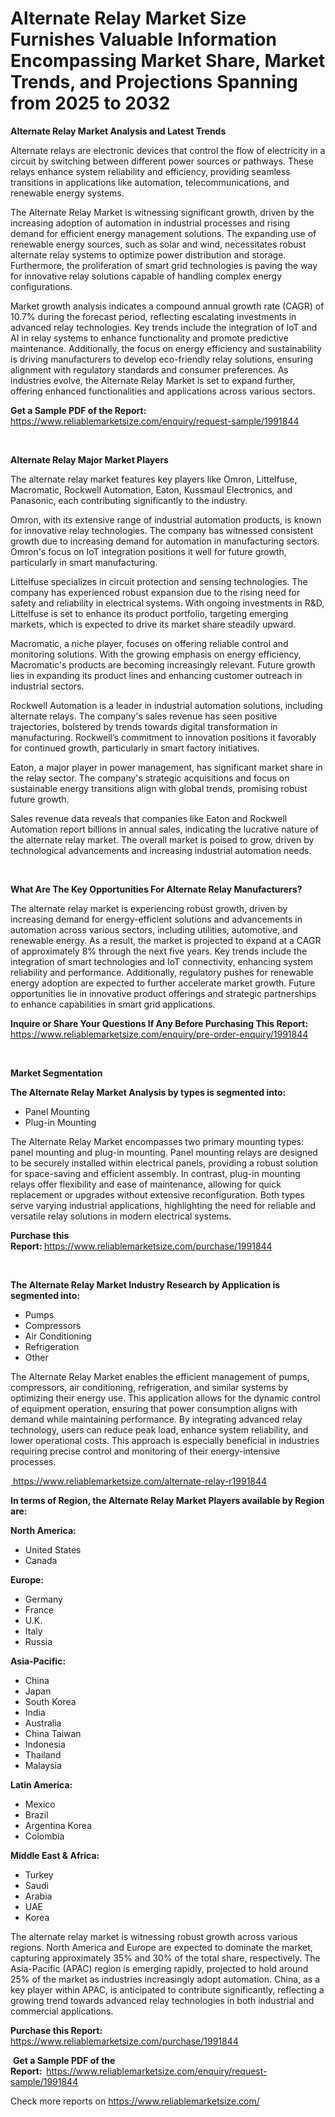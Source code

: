 <p><h1>Alternate Relay Market Size Furnishes Valuable Information Encompassing Market Share, Market Trends, and Projections Spanning from 2025 to 2032</h1></p><p><strong>Alternate Relay Market Analysis and Latest Trends</strong></p>
<p><p>Alternate relays are electronic devices that control the flow of electricity in a circuit by switching between different power sources or pathways. These relays enhance system reliability and efficiency, providing seamless transitions in applications like automation, telecommunications, and renewable energy systems. </p><p>The Alternate Relay Market is witnessing significant growth, driven by the increasing adoption of automation in industrial processes and rising demand for efficient energy management solutions. The expanding use of renewable energy sources, such as solar and wind, necessitates robust alternate relay systems to optimize power distribution and storage. Furthermore, the proliferation of smart grid technologies is paving the way for innovative relay solutions capable of handling complex energy configurations.</p><p>Market growth analysis indicates a compound annual growth rate (CAGR) of 10.7% during the forecast period, reflecting escalating investments in advanced relay technologies. Key trends include the integration of IoT and AI in relay systems to enhance functionality and promote predictive maintenance. Additionally, the focus on energy efficiency and sustainability is driving manufacturers to develop eco-friendly relay solutions, ensuring alignment with regulatory standards and consumer preferences. As industries evolve, the Alternate Relay Market is set to expand further, offering enhanced functionalities and applications across various sectors.</p></p>
<p><strong>Get a Sample PDF of the Report:&nbsp;</strong> <a href="https://www.reliablemarketsize.com/enquiry/request-sample/1991844?utm_campaign=2186&utm_medium=2&utm_source=Github&utm_content=ia&utm_term=17022025&utm_id=alternate-relay">https://www.reliablemarketsize.com/enquiry/request-sample/1991844</a></p>
<p>&nbsp;</p>
<p><strong>Alternate Relay Major Market Players</strong></p>
<p><p>The alternate relay market features key players like Omron, Littelfuse, Macromatic, Rockwell Automation, Eaton, Kussmaul Electronics, and Panasonic, each contributing significantly to the industry. </p><p>Omron, with its extensive range of industrial automation products, is known for innovative relay technologies. The company has witnessed consistent growth due to increasing demand for automation in manufacturing sectors. Omron's focus on IoT integration positions it well for future growth, particularly in smart manufacturing.</p><p>Littelfuse specializes in circuit protection and sensing technologies. The company has experienced robust expansion due to the rising need for safety and reliability in electrical systems. With ongoing investments in R&D, Littelfuse is set to enhance its product portfolio, targeting emerging markets, which is expected to drive its market share steadily upward.</p><p>Macromatic, a niche player, focuses on offering reliable control and monitoring solutions. With the growing emphasis on energy efficiency, Macromatic's products are becoming increasingly relevant. Future growth lies in expanding its product lines and enhancing customer outreach in industrial sectors.</p><p>Rockwell Automation is a leader in industrial automation solutions, including alternate relays. The company's sales revenue has seen positive trajectories, bolstered by trends towards digital transformation in manufacturing. Rockwell’s commitment to innovation positions it favorably for continued growth, particularly in smart factory initiatives.</p><p>Eaton, a major player in power management, has significant market share in the relay sector. The company's strategic acquisitions and focus on sustainable energy transitions align with global trends, promising robust future growth.</p><p>Sales revenue data reveals that companies like Eaton and Rockwell Automation report billions in annual sales, indicating the lucrative nature of the alternate relay market. The overall market is poised to grow, driven by technological advancements and increasing industrial automation needs.</p></p>
<p>&nbsp;</p>
<p><strong>What Are The Key Opportunities For Alternate Relay Manufacturers?</strong></p>
<p><p>The alternate relay market is experiencing robust growth, driven by increasing demand for energy-efficient solutions and advancements in automation across various sectors, including utilities, automotive, and renewable energy. As a result, the market is projected to expand at a CAGR of approximately 8% through the next five years. Key trends include the integration of smart technologies and IoT connectivity, enhancing system reliability and performance. Additionally, regulatory pushes for renewable energy adoption are expected to further accelerate market growth. Future opportunities lie in innovative product offerings and strategic partnerships to enhance capabilities in smart grid applications.</p></p>
<p><strong>Inquire or Share Your Questions If Any Before Purchasing This Report:</strong> <a href="https://www.reliablemarketsize.com/enquiry/pre-order-enquiry/1991844?utm_campaign=2186&utm_medium=2&utm_source=Github&utm_content=ia&utm_term=17022025&utm_id=alternate-relay">https://www.reliablemarketsize.com/enquiry/pre-order-enquiry/1991844</a></p>
<p>&nbsp;</p>
<p><strong>Market Segmentation</strong></p>
<p><strong>The Alternate Relay Market Analysis by types is segmented into:</strong></p>
<p><ul><li>Panel Mounting</li><li>Plug-in Mounting</li></ul></p>
<p><p>The Alternate Relay Market encompasses two primary mounting types: panel mounting and plug-in mounting. Panel mounting relays are designed to be securely installed within electrical panels, providing a robust solution for space-saving and efficient assembly. In contrast, plug-in mounting relays offer flexibility and ease of maintenance, allowing for quick replacement or upgrades without extensive reconfiguration. Both types serve varying industrial applications, highlighting the need for reliable and versatile relay solutions in modern electrical systems.</p></p>
<p><strong>Purchase this Report:&nbsp;</strong><a href="https://www.reliablemarketsize.com/purchase/1991844?utm_campaign=2186&utm_medium=2&utm_source=Github&utm_content=ia&utm_term=17022025&utm_id=alternate-relay">https://www.reliablemarketsize.com/purchase/1991844</a></p>
<p>&nbsp;</p>
<p><strong>The Alternate Relay Market Industry Research by Application is segmented into:</strong></p>
<p><ul><li>Pumps</li><li>Compressors</li><li>Air Conditioning</li><li>Refrigeration</li><li>Other</li></ul></p>
<p><p>The Alternate Relay Market enables the efficient management of pumps, compressors, air conditioning, refrigeration, and similar systems by optimizing their energy use. This application allows for the dynamic control of equipment operation, ensuring that power consumption aligns with demand while maintaining performance. By integrating advanced relay technology, users can reduce peak load, enhance system reliability, and lower operational costs. This approach is especially beneficial in industries requiring precise control and monitoring of their energy-intensive processes.</p></p>
<p><a href="https://www.reliablemarketsize.com/alternate-relay-r1991844?utm_campaign=2186&utm_medium=2&utm_source=Github&utm_content=ia&utm_term=17022025&utm_id=alternate-relay">&nbsp;https://www.reliablemarketsize.com/alternate-relay-r1991844</a></p>
<p><strong>In terms of Region, the Alternate Relay Market Players available by Region are:</strong></p>
<p>
    <p> <strong> North America: </strong>
        <ul>
            <li>United States</li>
            <li>Canada</li>
        </ul>
        </p> 
    <p> <strong> Europe: </strong>
        <ul>
            <li>Germany</li>
            <li>France</li>
            <li>U.K.</li>
            <li>Italy</li>
            <li>Russia</li>
        </ul>
        </p> 
    <p> <strong> Asia-Pacific: </strong>
        <ul>
            <li>China</li>
            <li>Japan</li>
            <li>South Korea</li>
            <li>India</li>
            <li>Australia</li>
            <li>China Taiwan</li>
            <li>Indonesia</li>
            <li>Thailand</li>
            <li>Malaysia</li>
        </ul>
        </p> 
    <p> <strong> Latin America: </strong>
        <ul>
            <li>Mexico</li>
            <li>Brazil</li>
            <li>Argentina Korea</li>
            <li>Colombia</li>
        </ul>
        </p> 
    <p> <strong> Middle East & Africa: </strong>
        <ul>
            <li>Turkey</li>
            <li>Saudi</li>
            <li>Arabia</li>
            <li>UAE</li>
            <li>Korea</li>
        </ul>
    </p>
    </p>
<p><p>The alternate relay market is witnessing robust growth across various regions. North America and Europe are expected to dominate the market, capturing approximately 35% and 30% of the total share, respectively. The Asia-Pacific (APAC) region is emerging rapidly, projected to hold around 25% of the market as industries increasingly adopt automation. China, as a key player within APAC, is anticipated to contribute significantly, reflecting a growing trend towards advanced relay technologies in both industrial and commercial applications.</p></p>
<p><strong>Purchase this Report: </strong><a href="https://www.reliablemarketsize.com/purchase/1991844?utm_campaign=2186&utm_medium=2&utm_source=Github&utm_content=ia&utm_term=17022025&utm_id=alternate-relay">https://www.reliablemarketsize.com/purchase/1991844</a></p>
<p>&nbsp;<strong>Get a Sample PDF of the Report:&nbsp;&nbsp;</strong><a href="https://www.reliablemarketsize.com/enquiry/request-sample/1991844?utm_campaign=2186&utm_medium=2&utm_source=Github&utm_content=ia&utm_term=17022025&utm_id=alternate-relay">https://www.reliablemarketsize.com/enquiry/request-sample/1991844</a></p>
<p><strong></strong></p>
<p>Check more reports on <a href="https://www.reliablemarketsize.com/?utm_campaign=2186&utm_medium=2&utm_source=Github&utm_content=ia&utm_term=17022025&utm_id=alternate-relay">https://www.reliablemarketsize.com/</a></p>